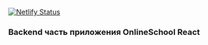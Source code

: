 [![Netlify Status](https://api.netlify.com/api/v1/badges/71c11a1a-bf22-4836-82d3-dd66e5e46642/deploy-status)](https://izzibrain.netlify.app/)

### Backend часть приложения OnlineSchool React
